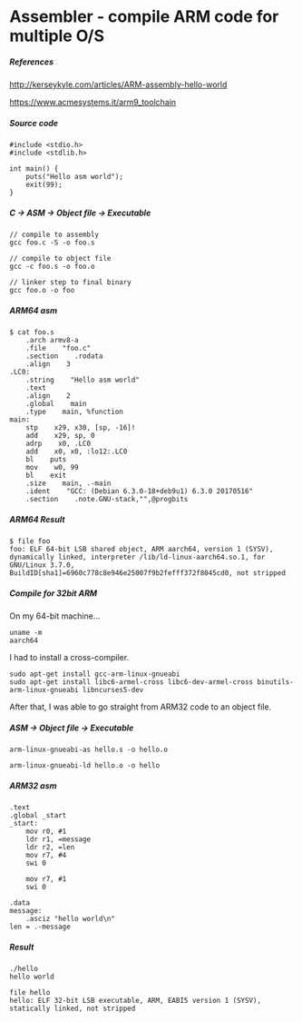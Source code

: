 # Assembler - compile ARM code for multiple O/S
##### References
http://kerseykyle.com/articles/ARM-assembly-hello-world

https://www.acmesystems.it/arm9_toolchain
##### Source code
```
#include <stdio.h>
#include <stdlib.h>

int main() {
    puts("Hello asm world");
    exit(99);
}
```
##### C -> ASM -> Object file -> Executable
```
// compile to assembly
gcc foo.c -S -o foo.s

// compile to object file
gcc -c foo.s -o foo.o

// linker step to final binary
gcc foo.o -o foo

```
##### ARM64 asm
```
$ cat foo.s
    .arch armv8-a
    .file    "foo.c"
    .section    .rodata
    .align    3
.LC0:
    .string    "Hello asm world"
    .text
    .align    2
    .global    main
    .type    main, %function
main:
    stp    x29, x30, [sp, -16]!
    add    x29, sp, 0
    adrp    x0, .LC0
    add    x0, x0, :lo12:.LC0
    bl    puts
    mov    w0, 99
    bl    exit
    .size    main, .-main
    .ident    "GCC: (Debian 6.3.0-18+deb9u1) 6.3.0 20170516"
    .section    .note.GNU-stack,"",@progbits
 ```
##### ARM64 Result
```
$ file foo
foo: ELF 64-bit LSB shared object, ARM aarch64, version 1 (SYSV), dynamically linked, interpreter /lib/ld-linux-aarch64.so.1, for GNU/Linux 3.7.0, BuildID[sha1]=6960c778c8e946e25007f9b2fefff372f8045cd0, not stripped
```
##### Compile for 32bit ARM
On my 64-bit machine...

```
uname -m
aarch64
```
I had to install a cross-compiler.
```
sudo apt-get install gcc-arm-linux-gnueabi
sudo apt-get install libc6-armel-cross libc6-dev-armel-cross binutils-arm-linux-gnueabi libncurses5-dev
```
After that, I was able to go straight from ARM32 code to an object file.
##### ASM -> Object file -> Executable
```
arm-linux-gnueabi-as hello.s -o hello.o

arm-linux-gnueabi-ld hello.o -o hello
```

##### ARM32 asm
```
.text            
.global _start
_start:
    mov r0, #1
    ldr r1, =message
    ldr r2, =len
    mov r7, #4
    swi 0

    mov r7, #1
    swi 0

.data
message:
    .asciz "hello world\n"
len = .-message     
```
##### Result
```
./hello
hello world

file hello
hello: ELF 32-bit LSB executable, ARM, EABI5 version 1 (SYSV), statically linked, not stripped
```
